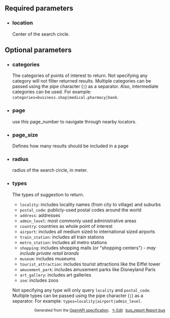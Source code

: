 <!--- This is a generated file, do not edit! -->
<!--- [START woosmap_http_parameters_localitiesnearby] -->
<h2 id="required-parameters">Required parameters</h2>

-   <h3 class="parameter-name" id="location">location</h3>

    Center of the search circle.

<h2 id="optional-parameters">Optional parameters</h2>

-   <h3 class="parameter-name" id="categories">categories</h3>

    The categories of points of interest to return. Not specifying any category will not filter returned results. Multiple categories can be passed using the pipe character (`|`) as a separator. Also, intermediate categories can be used. For example: `categories=business.shop|medical.pharmacy|bank`.

-   <h3 class="parameter-name" id="page">page</h3>

    use this page_number to navigate through nearby locators.

-   <h3 class="parameter-name" id="page_size">page_size</h3>

    Defines how many results should be included in a page

-   <h3 class="parameter-name" id="radius">radius</h3>

    radius of the search circle, in meter.

-   <h3 class="parameter-name" id="types">types</h3>

    The types of suggestion to return.

    -   `locality`: includes locality names (from city to village) and suburbs
    -   `postal_code`: publicly-used postal codes around the world
    -   `address`: addresses
    -   `admin_level`: most commonly used administrative areas
    -   `country`: countries as whole point of interest
    -   `airport`: includes all medium sized to international sized airports
    -   `train_station`: includes all train stations
    -   `metro_station`: includes all metro stations
    -   `shopping`: includes shopping malls (or "shopping centers") - *may include private retail brands*
    -   `museum`: includes museums
    -   `tourist_attraction`: includes tourist attractions like the Eiffel tower
    -   `amusement_park`: includes amusement parks like Disneyland Paris
    -   `art_gallery`: includes art galleries
    -   `zoo`: includes zoos

    Not specifying any type will only query `locality` and `postal_code`. Multiple types can be passed using the pipe character (`|`) as a separator. For example: `types=locality|airport|admin_level`.


<p style="text-align: right; font-size: smaller;">Generated from the <a data-label="openapi-github" href="https://github.com/woosmap/openapi-specification" title="Woosmap OpenAPI Specification" class="external">OpenAPI specification</a>.
<a data-label="openapi-github-woosmap-http-parameters-localitiesnearby" data-action="edit" style="margin-left: 5px;" href="https://github.com/woosmap/openapi-specification/tree/main/specification/parameters" title="Edit on GitHub">✎ Edit</a>
<a data-label="openapi-github-woosmap-http-parameters-localitiesnearby" data-action="bug" style="margin-left: 5px;" href="https://github.com/woosmap/openapi-specification/issues/new?assignees=&labels=type%3A+bug%2C+triage+me&template=bug_report.md&title=[parameters] Bug - /localities/nearby" title="File bug for parameters on GitHub"><span class="material-icons">bug_report</span> Report bug</a>
</p>

<!--- [END woosmap_http_parameters_localitiesnearby] -->